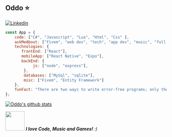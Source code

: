 ## Oddo ⭐️
[![Linkedin](https://img.shields.io/badge/-LinkedIn-222222?style=flat-square&logo=Linkedin&logoColor=white&link=https://www.linkedin.com/in/01naveenv/)](https://www.linkedin.com/in/douglas-delavy-0804b8205/)

```javascript
const App = {
    code: ["C#", "Javascript", "Lua", "Html", "Css" ],
    askMeAbout: ["Fivem", "web dev", "tech", "app dev", "music", "full stack"],
    technologies: {
       frontEnd: ["React"],
       mobileApp: ["React Native", "Expo"],
       backEnd: {
            js: ["node", "express"],
        },
        databases: ["MySql", "sqlite"],
        misc: ["Fivem", "Entity Framework"]
    },
    funFact: "There are two ways to write error-free programs; only the third one works"
};
```
[![Oddo's github stats](https://github-readme-stats.vercel.app/api?username=OddoAkbar&show_icons=true&theme=merko&hide=["contribs","issues"])](https://github.com/OddoAkbar)

<img src="https://media.giphy.com/media/LnQjpWaON8nhr21vNW/giphy.gif" width="60"> <em><b>I love Code, Music and Games!</b> :)</em>
